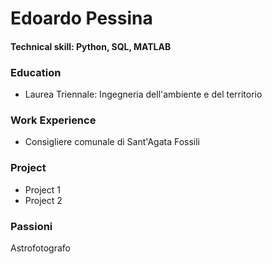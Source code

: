 # Edoardo Pessina 

#### Technical skill: Python, SQL, MATLAB

### Education 
- Laurea Triennale: Ingegneria dell'ambiente e del territorio

### Work Experience 
- Consigliere comunale di Sant'Agata Fossili

### Project
- Project 1
- Project 2

### Passioni 
Astrofotografo 
